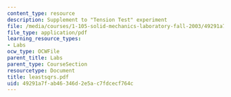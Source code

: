 ```yaml
---
content_type: resource
description: Supplement to "Tension Test" experiment
file: /media/courses/1-105-solid-mechanics-laboratory-fall-2003/49291a7fab46346d2e5ac7fdcecf764c_leastsqrs.pdf
file_type: application/pdf
learning_resource_types:
- Labs
ocw_type: OCWFile
parent_title: Labs
parent_type: CourseSection
resourcetype: Document
title: leastsqrs.pdf
uid: 49291a7f-ab46-346d-2e5a-c7fdcecf764c
---
```

